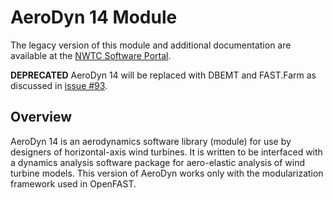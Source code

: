 # AeroDyn 14 Module
The legacy version of this module and additional documentation are available
at the [NWTC Software Portal](https://nwtc.nrel.gov/AeroDyn14/).

**DEPRECATED**
AeroDyn 14 will be replaced with DBEMT and FAST.Farm as discussed in 
[issue #93](https://github.com/OpenFAST/openfast/issues/93).

## Overview
AeroDyn 14 is an aerodynamics software library (module) for use by designers of
horizontal-axis wind turbines. It is written to be interfaced with a dynamics
analysis software package for aero-elastic analysis of wind turbine models.
This version of AeroDyn works only with the modularization framework used in
OpenFAST.
